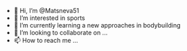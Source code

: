 - 👋 Hi, I’m @Matsneva51
- 👀 I’m interested in sports
- 🌱 I’m currently learning a new approaches in bodybuilding
- 💞️ I’m looking to collaborate on ...
- 📫 How to reach me ...

<!---
Matsneva51/Matsneva51 is a ✨ special ✨ repository because its `README.md` (this file) appears on your GitHub profile.
You can click the Preview link to take a look at your changes.
--->
